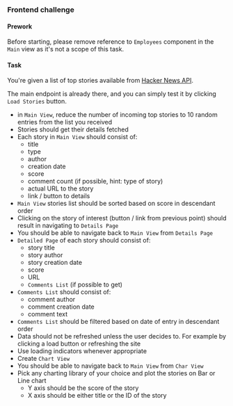 ### Frontend challenge

#### Prework

Before starting, please remove reference to `Employees` component in the `Main` view as it's not a scope of this task.

#### Task

You're given a list of top stories available from [Hacker News API](https://hackernews.api-docs.io/v0/overview).

The main endpoint is already there, and you can simply test it by clicking `Load Stories` button.

- in `Main View`, reduce the number of incoming top stories to 10 random entries from the list you received
- Stories should get their details fetched
- Each story in `Main View` should consist of:
    - title
    - type
    - author
    - creation date
    - score
    - comment count (if possible, hint: type of story)
    - actual URL to the story
    - link / button to details
- `Main View` stories list should be sorted based on score in descendant order
- Clicking on the story of interest (button / link from previous point) should result in navigating to `Details Page`
- You should be able to navigate back to `Main View` from `Details Page`
- `Detailed Page` of each story should consist of:
    - story title
    - story author
    - story creation date
    - score
    - URL
    - `Comments List` (if possible to get)
- `Comments List` should consist of:
    - comment author
    - comment creation date
    - comment text
- `Comments List` should be filtered based on date of entry in descendant order
- Data should not be refreshed unless the user decides to. For example by clicking a load button or refreshing the site
- Use loading indicators whenever appropriate
- Create `Chart View`
- You should be able to navigate back to `Main View` from `Char View`
- Pick any charting library of your choice and plot the stories on Bar or Line chart
    - Y axis should be the score of the story
    - X axis should be either title or the ID of the story

